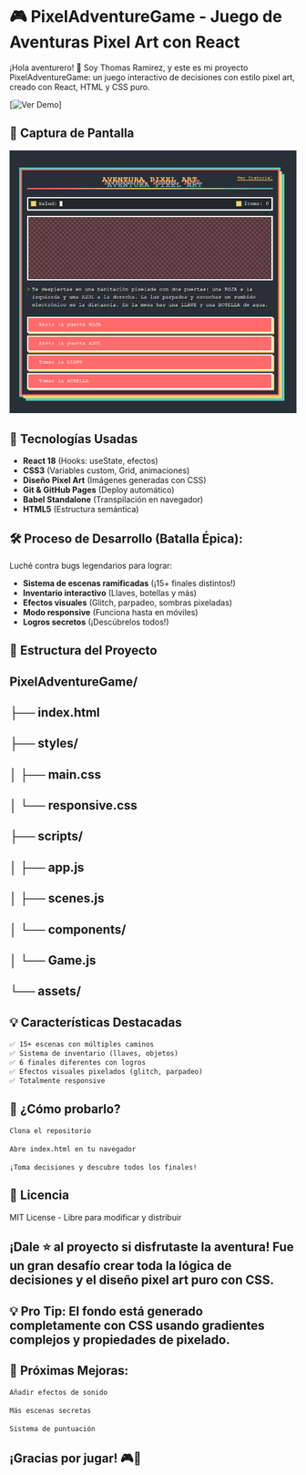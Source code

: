 # 🎮 PixelAdventureGame - Juego de Aventuras Pixel Art con React

¡Hola aventurero! 👋 Soy Thomas Ramirez, y este es mi proyecto PixelAdventureGame: un juego interactivo de decisiones con estilo pixel art, creado con React, HTML y CSS puro.

[![Ver Demo](https://ramirezthomasalan.github.io/PixelAdventureGame/)]

## 📸 Captura de Pantalla
![Preview](preview.png)

## 🔧 Tecnologías Usadas
- **React 18** (Hooks: useState, efectos)
- **CSS3** (Variables custom, Grid, animaciones)
- **Diseño Pixel Art** (Imágenes generadas con CSS)
- **Git & GitHub Pages** (Deploy automático)
- **Babel Standalone** (Transpilación en navegador)
- **HTML5** (Estructura semántica)

## 🛠️ Proceso de Desarrollo (Batalla Épica):
Luché contra bugs legendarios para lograr:
- **Sistema de escenas ramificadas** (¡15+ finales distintos!)
- **Inventario interactivo** (Llaves, botellas y más)
- **Efectos visuales** (Glitch, parpadeo, sombras pixeladas)
- **Modo responsive** (Funciona hasta en móviles)
- **Logros secretos** (¡Descúbrelos todos!)

## 📂 Estructura del Proyecto

## PixelAdventureGame/
## ├── index.html
## ├── styles/
## │   ├── main.css
## │   └── responsive.css
## ├── scripts/
## │   ├── app.js
## │   ├── scenes.js
## │   └── components/
## │       └── Game.js
## └── assets/

## 💡 Características Destacadas

    ✅ 15+ escenas con múltiples caminos
    ✅ Sistema de inventario (llaves, objetos)
    ✅ 6 finales diferentes con logros
    ✅ Efectos visuales pixelados (glitch, parpadeo)
    ✅ Totalmente responsive

## 🚀 ¿Cómo probarlo?

    Clona el repositorio

    Abre index.html en tu navegador

    ¡Toma decisiones y descubre todos los finales!

## 📝 Licencia

MIT License - Libre para modificar y distribuir

## ¡Dale ⭐ al proyecto si disfrutaste la aventura! Fue un gran desafío crear toda la lógica de decisiones y el diseño pixel art puro con CSS.

## 💡 Pro Tip: El fondo está generado completamente con CSS usando gradientes complejos y propiedades de pixelado.

## 🚧 Próximas Mejoras:

    Añadir efectos de sonido

    Más escenas secretas

    Sistema de puntuación

## ¡Gracias por jugar! 🎮💙